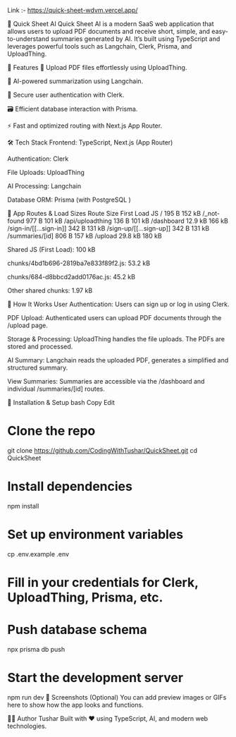 Link :- https://quick-sheet-wdvm.vercel.app/

🧠 Quick Sheet AI
Quick Sheet AI is a modern SaaS web application that allows users to upload PDF documents and receive short, simple, and easy-to-understand summaries generated by AI. It’s built using TypeScript and leverages powerful tools such as Langchain, Clerk, Prisma, and UploadThing.

🚀 Features
📄 Upload PDF files effortlessly using UploadThing.

🧠 AI-powered summarization using Langchain.

🔐 Secure user authentication with Clerk.

🗃️ Efficient database interaction with Prisma.

⚡ Fast and optimized routing with Next.js App Router.

🛠️ Tech Stack
Frontend: TypeScript, Next.js (App Router)

Authentication: Clerk

File Uploads: UploadThing

AI Processing: Langchain

Database ORM: Prisma (with PostgreSQL )

📁 App Routes & Load Sizes
Route Size First Load JS
/ 195 B 152 kB
/\_not-found 977 B 101 kB
/api/uploadthing 136 B 101 kB
/dashboard 12.9 kB 166 kB
/sign-in/[[...sign-in]] 342 B 131 kB
/sign-up/[[...sign-up]] 342 B 131 kB
/summaries/[id] 806 B 157 kB
/upload 29.8 kB 180 kB

Shared JS (First Load): 100 kB

chunks/4bd1b696-2819ba7e833f89f2.js: 53.2 kB

chunks/684-d8bbcd2add0176ac.js: 45.2 kB

Other shared chunks: 1.97 kB

🧩 How It Works
User Authentication: Users can sign up or log in using Clerk.

PDF Upload: Authenticated users can upload PDF documents through the /upload page.

Storage & Processing: UploadThing handles the file uploads. The PDFs are stored and processed.

AI Summary: Langchain reads the uploaded PDF, generates a simplified and structured summary.

View Summaries: Summaries are accessible via the /dashboard and individual /summaries/[id] routes.

🔧 Installation & Setup
bash
Copy
Edit

# Clone the repo

git clone https://github.com/CodingWithTushar/QuickSheet.git
cd QuickSheet

# Install dependencies

npm install

# Set up environment variables

cp .env.example .env

# Fill in your credentials for Clerk, UploadThing, Prisma, etc.

# Push database schema

npx prisma db push

# Start the development server

npm run dev
📸 Screenshots (Optional)
You can add preview images or GIFs here to show how the app looks and functions.

🧑‍💻 Author
Tushar
Built with ❤️ using TypeScript, AI, and modern web technologies.
